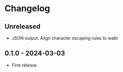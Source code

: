 # Changelog

## Unreleased

- JSON output: Align character escaping rules to wabt

## 0.1.0 - 2024-03-03

- First release
